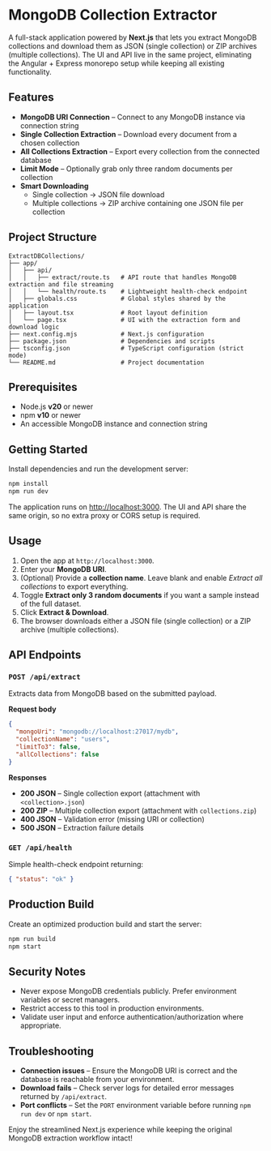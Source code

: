 # MongoDB Collection Extractor

A full-stack application powered by **Next.js** that lets you extract MongoDB collections and download them as JSON (single collection) or ZIP archives (multiple collections). The UI and API live in the same project, eliminating the Angular + Express monorepo setup while keeping all existing functionality.

## Features

- **MongoDB URI Connection** – Connect to any MongoDB instance via connection string
- **Single Collection Extraction** – Download every document from a chosen collection
- **All Collections Extraction** – Export every collection from the connected database
- **Limit Mode** – Optionally grab only three random documents per collection
- **Smart Downloading**
  - Single collection → JSON file download
  - Multiple collections → ZIP archive containing one JSON file per collection

## Project Structure

```
ExtractDBCollections/
├── app/
│   ├── api/
│   │   ├── extract/route.ts   # API route that handles MongoDB extraction and file streaming
│   │   └── health/route.ts    # Lightweight health-check endpoint
│   ├── globals.css            # Global styles shared by the application
│   ├── layout.tsx             # Root layout definition
│   └── page.tsx               # UI with the extraction form and download logic
├── next.config.mjs            # Next.js configuration
├── package.json               # Dependencies and scripts
├── tsconfig.json              # TypeScript configuration (strict mode)
└── README.md                  # Project documentation
```

## Prerequisites

- Node.js **v20** or newer
- npm **v10** or newer
- An accessible MongoDB instance and connection string

## Getting Started

Install dependencies and run the development server:

```bash
npm install
npm run dev
```

The application runs on [http://localhost:3000](http://localhost:3000). The UI and API share the same origin, so no extra proxy or CORS setup is required.

## Usage

1. Open the app at `http://localhost:3000`.
2. Enter your **MongoDB URI**.
3. (Optional) Provide a **collection name**. Leave blank and enable *Extract all collections* to export everything.
4. Toggle **Extract only 3 random documents** if you want a sample instead of the full dataset.
5. Click **Extract & Download**.
6. The browser downloads either a JSON file (single collection) or a ZIP archive (multiple collections).

## API Endpoints

### `POST /api/extract`

Extracts data from MongoDB based on the submitted payload.

**Request body**

```json
{
  "mongoUri": "mongodb://localhost:27017/mydb",
  "collectionName": "users",
  "limitTo3": false,
  "allCollections": false
}
```

**Responses**

- **200 JSON** – Single collection export (attachment with `<collection>.json`)
- **200 ZIP** – Multiple collection export (attachment with `collections.zip`)
- **400 JSON** – Validation error (missing URI or collection)
- **500 JSON** – Extraction failure details

### `GET /api/health`

Simple health-check endpoint returning:

```json
{ "status": "ok" }
```

## Production Build

Create an optimized production build and start the server:

```bash
npm run build
npm start
```

## Security Notes

- Never expose MongoDB credentials publicly. Prefer environment variables or secret managers.
- Restrict access to this tool in production environments.
- Validate user input and enforce authentication/authorization where appropriate.

## Troubleshooting

- **Connection issues** – Ensure the MongoDB URI is correct and the database is reachable from your environment.
- **Download fails** – Check server logs for detailed error messages returned by `/api/extract`.
- **Port conflicts** – Set the `PORT` environment variable before running `npm run dev` or `npm start`.

Enjoy the streamlined Next.js experience while keeping the original MongoDB extraction workflow intact!
